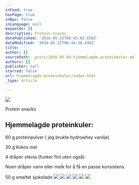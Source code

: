 ```yaml
---
inFeed: true
hasPage: true
inNav: false
inLanguage: null
keywords: []
description: Protein snacks
datePublished: '2016-05-22T06:45:02.650Z'
dateModified: '2016-05-22T06:44:38.436Z'
title: ''
author: []
sourcePath: _posts/2016-05-04-hjemmelagde-proteinkuler.md
authors: []
publisher: null
starred: false
url: hjemmelagde-proteinkuler/index.html
_type: Article

---
```

![](https://the-grid-user-content.s3-us-west-2.amazonaws.com/0294ca0a-bf18-4056-970c-9eccbea777e2.jpg)

Protein snacks

## Hjemmelagde proteinkuler:

60 g proteinpulver ( jeg brukte hydrowhey vanilje)

30 g kokos mel

4 dråper stevia (funker fint uten også)

Noen dråper vann eller melk for å få en passe konsistens.

50 g smeltet sjokolade
![](https://the-grid-user-content.s3-us-west-2.amazonaws.com/cd25f39a-1c2e-4af2-b218-7cb7fd27749f.jpg)
![](https://the-grid-user-content.s3-us-west-2.amazonaws.com/001c7dcb-db7f-4322-a00c-ca9362c48f3c.jpg)
![](https://the-grid-user-content.s3-us-west-2.amazonaws.com/562a8b2d-6566-41d1-95d9-0514554797ba.jpg)
![](https://the-grid-user-content.s3-us-west-2.amazonaws.com/e62fa699-1c95-4266-88b8-0f9eabcd504a.jpg)
![](https://the-grid-user-content.s3-us-west-2.amazonaws.com/9f12675e-769e-41f1-9310-ffb41d3eb28d.jpg)
![](https://the-grid-user-content.s3-us-west-2.amazonaws.com/7b7e0acc-bcbd-4dd6-9e8a-11b9dcc2169d.jpg)